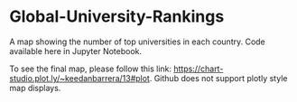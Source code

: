 # Global-University-Rankings
A map showing the number of top universities in each country.  Code available here in Jupyter Notebook.  

To see the final map, please follow this link: https://chart-studio.plot.ly/~keedanbarrera/13#plot.  Github does not support plotly style map displays.  
